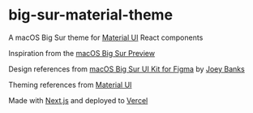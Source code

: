 # big-sur-material-theme

A macOS Big Sur theme for [Material UI](https://material-ui.com/) React components

Inspiration from the [macOS Big Sur Preview](https://www.apple.com/macos/big-sur-preview/)

Design references from [macOS Big Sur UI Kit for Figma](https://www.figma.com/community/file/877084038660699458) by [Joey Banks](https://www.figma.com/@joey)

Theming references from [Material UI](https://material-ui.com/customization/default-theme/)

Made with [Next.js](https://nextjs.org/) and deployed to [Vercel](https://vercel.com/)
